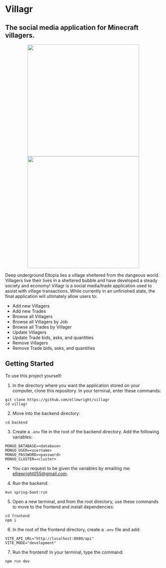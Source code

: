 # Villagr
## The social media application for Minecraft villagers.

<p align="center">
  <img src="https://github.com/user-attachments/assets/8eb68e18-34ad-404d-828b-307941827fc8" width="360" />
  <img src="https://github.com/user-attachments/assets/866831a3-86d9-4a70-8e66-2ab9b1e63add" width="360" />
</p>

Deep underground Eltopia lies a village sheltered from the dangeous world. Villagers live their lives in a sheltered bubble and have developed a steady society and economy! Villagr is a social media/trade application used to assist with village transactions. While currently in an unfinished state, the final application will ultimately allow users to:

* Add new Villagers
* Add new Trades
* Browse all Villagers
* Browse all Villagers by Job
* Browse all Trades by Villager
* Update Villagers
* Update Trade bids, asks, and quantities
* Remove Villagers
* Remove Trade bids, asks, and quantities

## Getting Started

To use this project yourself:

1. In the directory where you want the application stored on your computer, clone this repository. In your terminal, enter these commands:

```
git clone https://github.com/ellewright/villagr
cd villagr
```

2. Move into the backend directory:

```
cd backend
```

3. Create a `.env` file in the root of the backend directory. Add the following variables:

```
MONGO_DATABASE=<database>
MONGO_USER=<username>
MONGO_PASSWORD=<password>
MONGO_CLUSTER=<cluster>
```

* You can request to be given the variables by emailing me: <a href="mailto:elliewright055@gmail.com">elliewright055@gmail.com</a>.

4. Run the backend:

```
mvn spring-boot:run
```

5. Open a new terminal, and from the root directory, use these commands to move to the frontend and install dependencies:

```
cd frontend
npm i
```

6. In the root of the frontend directory, create a `.env` file and add:

```
VITE_API_URL="http://localhost:8080/api"
VITE_MODE="development"
```

7. Run the frontend! In your terminal, type the command:

```
npm run dev
```
